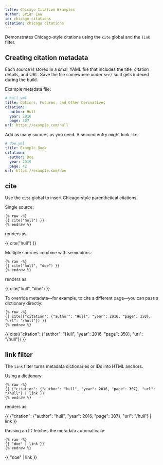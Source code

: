 ```yaml
---
title: Chicago Citation Examples
author: Brian Lee
id: chicago-citations
citation: chicago citations
---
```


Demonstrates Chicago-style citations using the `cite` global and the
`link` filter.

## Creating citation metadata

Each source is stored in a small YAML file that includes the title,
citation details, and URL.  Save the file somewhere under `src/` so it
gets indexed during the build.

Example metadata file:

```yaml
# hull.yml
title: Options, Futures, and Other Derivatives
citation:
  author: Hull
  year: 2016
  page: 307
url: https://example.com/hull
```

Add as many sources as you need.  A second entry might look like:

```yaml
# doe.yml
title: Example Book
citation:
  author: Doe
  year: 2019
  page: 42
url: https://example.com/doe
```

## cite

Use the `cite` global to insert Chicago‑style parenthetical citations.

Single source:

```jinja
{% raw -%}
{{ cite("hull") }}
{% endraw %}
```

renders as:

{{ cite("hull") }}

Multiple sources combine with semicolons:

```jinja
{% raw -%}
{{ cite("hull", "doe") }}
{% endraw %}
```

renders as:

{{ cite("hull", "doe") }}

To override metadata—for example, to cite a different page—you can pass a
dictionary directly:

```jinja
{% raw -%}
{{ cite({"citation": {"author": "Hull", "year": 2016, "page": 350}, "url": "/hull"}) }}
{% endraw %}
```

{{ cite({"citation": {"author": "Hull", "year": 2016, "page": 350}, "url": "/hull"}) }}

## link filter

The `link` filter turns metadata dictionaries or IDs into HTML anchors.

Using a dictionary:

```jinja
{% raw -%}
{{ {"citation": {"author": "hull", "year": 2016, "page": 307}, "url": "/hull"} | link }}
{% endraw %}
```

renders as:

{{ {"citation": {"author": "hull", "year": 2016, "page": 307}, "url": "/hull"} | link }}

Passing an ID fetches the metadata automatically:

```jinja
{% raw -%}
{{ "doe" | link }}
{% endraw %}
```

{{ "doe" | link }}

